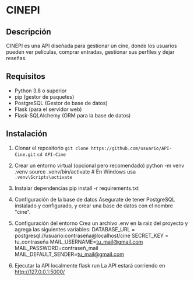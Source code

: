 # CINEPI

## Descripción
CINEPI es una API diseñada para gestionar un cine, donde los usuarios pueden ver películas, comprar entradas, gestionar sus perfiles y dejar reseñas. 

## Requisitos
- Python 3.8 o superior
- pip (gestor de paquetes)
- PostgreSQL (Gestor de base de datos)
- Flask (para el servidor web)
- Flask-SQLAlchemy (ORM para la base de datos)

## Instalación

1. Clonar el repositorio
   `git clone https://github.com/usuario/API-Cine.git`
   `cd API-Cine`

2. Crear un entorno virtual (opcional pero recomendado)
   python -m venv .venv
   source .venv/bin/activate  # En Windows usa `.venv\Scripts\activate`

3. Instalar dependencias
   pip install -r requirements.txt

4. Configuración de la base de datos
   Asegurate de tener PostgreSQL instalado y configurado, y crear una base de datos con el nombre "cine".

5. Configuración del entorno
   Crea un archivo .env en la raíz del proyecto y agrega las siguientes variables:
   DATABASE_URL = postgresql://usuario:contraseña@localhost/cine
   SECRET_KEY = tu_contraseña
   MAIL_USERNAME=tu_mail@gmail.com
   MAIL_PASSWORD=contraseñ_mail
   MAIL_DEFAULT_SENDER=tu_mail@gmail.com

6. Ejecutar la API localmente
   flask run
   La API estará corriendo en http://127.0.0.1:5000/



